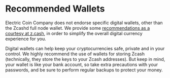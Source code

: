 # Recommended Wallets

Electric Coin Company does not endorse specific digital wallets, other than the Zcashd full node wallet. We provide some [recommendations as a courtesy at z.cash](https://z.cash/wallets/), in order to simplify the overall digital currency experience for you.

Digital wallets can help keep your cryptocurrencies safe, private and in your control. We highly recommend the use of wallets for storing Zcash (technically, they store the keys to your Zcash addresses). But keep in mind, your wallet is like your bank account, so take extra precautions with your passwords, and be sure to perform regular backups to protect your money.